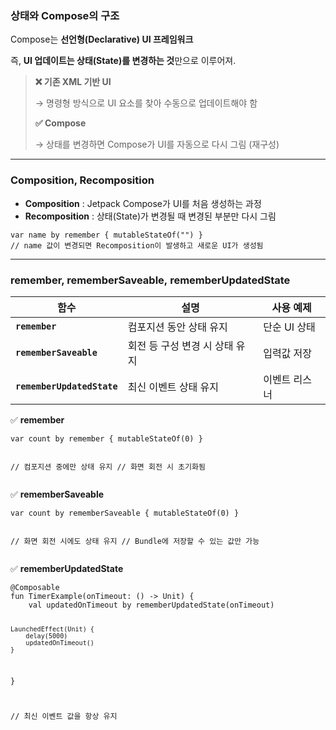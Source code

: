 <h3 id="상태와-compose의-구조">상태와 Compose의 구조</h3>
<p>Compose는 <strong>선언형(Declarative) UI 프레임워크</strong></p>
<p>즉, <strong>UI 업데이트는 상태(State)를 변경하는 것</strong>만으로 이루어져.</p>
<blockquote>
<p><strong>❌ 기존 XML 기반 UI</strong></p>
<p>→ 명령형 방식으로 UI 요소를 찾아 수동으로 업데이트해야 함</p>
<p><strong>✅ Compose</strong></p>
<p>→ 상태를 변경하면 Compose가 UI를 자동으로 다시 그림 (재구성)</p>
</blockquote>
<hr />
<h3 id="composition-recomposition">Composition, Recomposition</h3>
<ul>
<li><strong>Composition</strong> : Jetpack Compose가 UI를 처음 생성하는 과정</li>
<li><strong>Recomposition</strong> : 상태(State)가 변경될 때 변경된 부분만 다시 그림</li>
</ul>
<pre><code class="language-kotlin">var name by remember { mutableStateOf(&quot;&quot;) }
// name 값이 변경되면 Recomposition이 발생하고 새로운 UI가 생성됨</code></pre>
<hr />
<h3 id="remember-remembersaveable-rememberupdatedstate">remember, rememberSaveable, rememberUpdatedState</h3>
<table>
<thead>
<tr>
<th><strong>함수</strong></th>
<th><strong>설명</strong></th>
<th><strong>사용 예제</strong></th>
</tr>
</thead>
<tbody><tr>
<td><strong><code>remember</code></strong></td>
<td>컴포지션 동안 상태 유지</td>
<td>단순 UI 상태</td>
</tr>
<tr>
<td><strong><code>rememberSaveable</code></strong></td>
<td>회전 등 구성 변경 시 상태 유지</td>
<td>입력값 저장</td>
</tr>
<tr>
<td><strong><code>rememberUpdatedState</code></strong></td>
<td>최신 이벤트 상태 유지</td>
<td>이벤트 리스너</td>
</tr>
</tbody></table>
<p>✅ <strong>remember</strong></p>
<pre><code class="language-kotlin">var count by remember { mutableStateOf(0) }

// 컴포지션 중에만 상태 유지
// 화면 회전 시 초기화됨
</code></pre>
<p>✅ <strong>rememberSaveable</strong></p>
<pre><code class="language-kotlin">var count by rememberSaveable { mutableStateOf(0) }


// 화면 회전 시에도 상태 유지
// Bundle에 저장할 수 있는 값만 가능
</code></pre>
<p>✅ <strong>rememberUpdatedState</strong></p>
<pre><code class="language-kotlin">@Composable
fun TimerExample(onTimeout: () -&gt; Unit) {
    val updatedOnTimeout by rememberUpdatedState(onTimeout)

    LaunchedEffect(Unit) {
        delay(5000)
        updatedOnTimeout()
    }
}

// 최신 이벤트 값을 항상 유지
</code></pre>